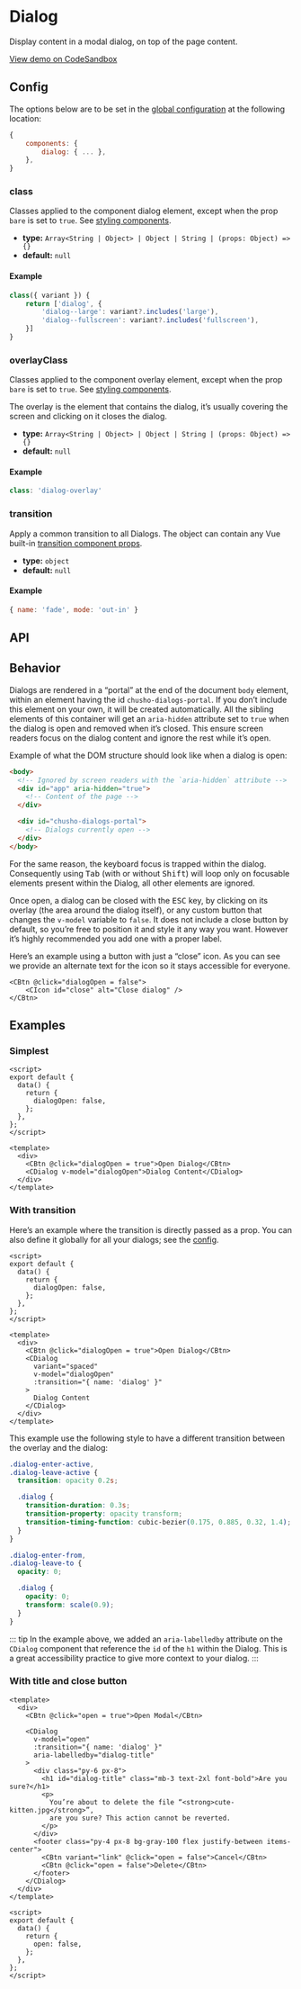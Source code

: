 # Dialog

Display content in a modal dialog, on top of the page content.

[View demo on CodeSandbox](https://codesandbox.io/s/cdialog-bnw6j?file=/src/App.vue)

## Config

The options below are to be set in the [global configuration](/guide/config.html) at the following location:

```js
{
    components: {
        dialog: { ... },
    },
}
```

### class

Classes applied to the component dialog element, except when the prop `bare` is set to `true`. See [styling components](/guide/styling-components/).

- **type:** `Array<String | Object> | Object | String | (props: Object) => {}`
- **default:** `null`

#### Example

```js
class({ variant }) {
    return ['dialog', {
        'dialog--large': variant?.includes('large'),
        'dialog--fullscreen': variant?.includes('fullscreen'),
    }]
}
```

### overlayClass

Classes applied to the component overlay element, except when the prop `bare` is set to `true`. See [styling components](/guide/styling-components/).

The overlay is the element that contains the dialog, it’s usually covering the screen and clicking on it closes the dialog.

- **type:** `Array<String | Object> | Object | String | (props: Object) => {}`
- **default:** `null`

#### Example

```js
class: 'dialog-overlay'
```

### transition

Apply a common transition to all Dialogs. The object can contain any Vue built-in [transition component props](https://v3.vuejs.org/api/built-in-components.html#transition).

- **type:** `object`
- **default:** `null`

#### Example

```js
{ name: 'fade', mode: 'out-in' }
```

## API

<Docgen :components="['CDialog']" />

## Behavior

Dialogs are rendered in a “portal” at the end of the document `body` element, within an element having the id `chusho-dialogs-portal`. If you don’t include this element on your own, it will be created automatically. All the sibling elements of this container will get an `aria-hidden` attribute set to `true` when the dialog is open and removed when it’s closed. This ensure screen readers focus on the dialog content and ignore the rest while it’s open.

Example of what the DOM structure should look like when a dialog is open:

```html
<body>
  <!-- Ignored by screen readers with the `aria-hidden` attribute -->
  <div id="app" aria-hidden="true">
    <!-- Content of the page -->
  </div>

  <div id="chusho-dialogs-portal">
    <!-- Dialogs currently open -->
  </div>
</body>
```

For the same reason, the keyboard focus is trapped within the dialog. Consequently using <kbd>Tab</kbd> (with or without <kbd>Shift</kbd>) will loop only on focusable elements present within the Dialog, all other elements are ignored.

Once open, a dialog can be closed with the <kbd>ESC</kbd> key, by clicking on its overlay (the area around the dialog itself), or any custom button that changes the `v-model` variable to `false`. It does not include a close button by default, so you’re free to position it and style it any way you want. However it’s highly recommended you add one with a proper label.

Here’s an example using a button with just a “close” icon. As you can see we provide an alternate text for the icon so it stays accessible for everyone.

```vue
<CBtn @click="dialogOpen = false">
    <CIcon id="close" alt="Close dialog" />
</CBtn>
```

## Examples

### Simplest

```vue
<script>
export default {
  data() {
    return {
      dialogOpen: false,
    };
  },
};
</script>

<template>
  <div>
    <CBtn @click="dialogOpen = true">Open Dialog</CBtn>
    <CDialog v-model="dialogOpen">Dialog Content</CDialog>
  </div>
</template>
```

### With transition

Here’s an example where the transition is directly passed as a prop. You can also define it globally for all your dialogs; see the [config](#config).

```vue
<script>
export default {
  data() {
    return {
      dialogOpen: false,
    };
  },
};
</script>

<template>
  <div>
    <CBtn @click="dialogOpen = true">Open Dialog</CBtn>
    <CDialog
      variant="spaced"
      v-model="dialogOpen"
      :transition="{ name: 'dialog' }"
    >
      Dialog Content
    </CDialog>
  </div>
</template>
```

This example use the following style to have a different transition between the overlay and the dialog:

```css
.dialog-enter-active,
.dialog-leave-active {
  transition: opacity 0.2s;

  .dialog {
    transition-duration: 0.3s;
    transition-property: opacity transform;
    transition-timing-function: cubic-bezier(0.175, 0.885, 0.32, 1.4);
  }
}

.dialog-enter-from,
.dialog-leave-to {
  opacity: 0;

  .dialog {
    opacity: 0;
    transform: scale(0.9);
  }
}
```

::: tip
In the example above, we added an `aria-labelledby` attribute on the `CDialog` component that reference the `id` of the `h1` within the Dialog. This is a great accessibility practice to give more context to your dialog.
:::

### With title and close button

```vue
<template>
  <div>
    <CBtn @click="open = true">Open Modal</CBtn>

    <CDialog
      v-model="open"
      :transition="{ name: 'dialog' }"
      aria-labelledby="dialog-title"
    >
      <div class="py-6 px-8">
        <h1 id="dialog-title" class="mb-3 text-2xl font-bold">Are you sure?</h1>
        <p>
          You’re about to delete the file “<strong>cute-kitten.jpg</strong>”,
          are you sure? This action cannot be reverted.
        </p>
      </div>
      <footer class="py-4 px-8 bg-gray-100 flex justify-between items-center">
        <CBtn variant="link" @click="open = false">Cancel</CBtn>
        <CBtn @click="open = false">Delete</CBtn>
      </footer>
    </CDialog>
  </div>
</template>

<script>
export default {
  data() {
    return {
      open: false,
    };
  },
};
</script>
```
